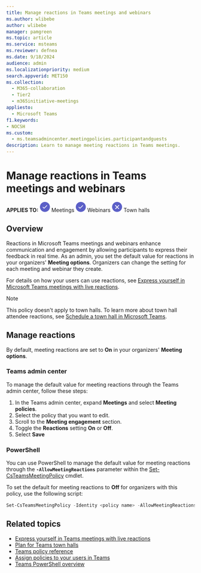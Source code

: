 ```yaml
--- 
title: Manage reactions in Teams meetings and webinars
ms.author: wlibebe
author: wlibebe
manager: pamgreen
ms.topic: article
ms.service: msteams
ms.reviewer: defnea
ms.date: 9/18/2024
audience: admin
ms.localizationpriority: medium
search.appverid: MET150
ms.collection: 
  - M365-collaboration
  - Tier2
  - m365initiative-meetings
appliesto: 
  - Microsoft Teams
f1.keywords:
- NOCSH
ms.custom: 
  - ms.teamsadmincenter.meetingpolicies.participantandguests
description: Learn to manage meeting reactions in Teams meetings.
---
```


# Manage reactions in Teams meetings and webinars

**APPLIES TO:** ![Image of a checkmark for yes](media/circle-check.png) Meetings ![Image of a checkmark for yes](media/circle-check.png) Webinars ![Image of a x for no](media/x-for-no.png) Town halls

## Overview

Reactions in Microsoft Teams meetings and webinars enhance communication and engagement by allowing participants to express their feedback in real time. As an admin, you set the default value for reactions in your organizers' **Meeting options**. Organizers can change the setting for each meeting and webinar they create.

For details on how your users can use reactions, see [Express yourself in Microsoft Teams meetings with live reactions](https://support.microsoft.com/office/express-yourself-in-microsoft-teams-meetings-with-live-reactions-a8323a40-3d07-4129-934b-305370a36e21).

> [!NOTE]
> This policy doesn't apply to town halls. To learn more about town hall attendee reactions, see [Schedule a town hall in Microsoft Teams](https://support.microsoft.com/office/schedule-a-town-hall-in-microsoft-teams-d493b5cc-9f61-4dac-8027-d837dafb7a4c#bkmk_townhall_reactions).

## Manage reactions

By default, meeting reactions are set to **On** in your organizers' **Meeting options**.

### Teams admin center

To manage the default value for meeting reactions through the Teams admin center, follow these steps:

1. In the Teams admin center, expand **Meetings** and select **Meeting policies**.
1. Select the policy that you want to edit.
1. Scroll to the **Meeting engagement** section.
1. Toggle the **Reactions** setting **On** or **Off**.
1. Select **Save**

### PowerShell

You can use PowerShell to manage the default value for meeting reactions through the **`-AllowMeetingReactions`** parameter within the [Set-CsTeamsMeetingPolicy](/powershell/module/teams/set-csteamsmeetingpolicy) cmdlet.

To set the default for meeting reactions to **Off** for organizers with this policy, use the following script:

```powershell
Set-CsTeamsMeetingPolicy -Identity <policy name> -AllowMeetingReactions Disabled
```

## Related topics

- [Express yourself in Teams meetings with live reactions](https://support.microsoft.com/office/a8323a40-3d07-4129-934b-305370a36e21)
- [Plan for Teams town halls](plan-town-halls.md)
- [Teams policy reference](settings-policies-reference.md)
- [Assign policies to your users in Teams](policy-assignment-overview.md)
- [Teams PowerShell overview](teams-powershell-overview.md)
